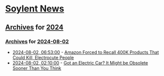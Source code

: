 # [Soylent News](../../../README.md)

## [Archives](../../index.md) for [2024](../index.md)

### [Archives](../../index.md) for [2024-08-02](index.md)

* [2024-08-02, 06:53:00](https://soylentnews.org/article.pl?sid=24/08/01/1432220&from=rss) - [Amazon Forced to Recall 400K Products That Could Kill, Electrocute People](https://soylentnews.org/article.pl?sid=24/08/01/1432220&from=rss)
* [2024-08-02, 02:10:00](https://soylentnews.org/article.pl?sid=24/08/01/1430200&from=rss) - [Got an Electric Car? It Might be Obsolete Sooner Than You Think](https://soylentnews.org/article.pl?sid=24/08/01/1430200&from=rss)
